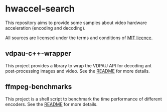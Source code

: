 # hwaccel-search
This repository aims to provide some samples about video hardware acceleration (encoding and decoding).

All sources are licensed under the terms and conditions of [MIT licence](https://spdx.org/licenses/MIT.html).

## vdpau-c++-wrapper
This project provides a library to wrap the VDPAU API for decoding ant post-processing images and video.
See the [README](vdpau-c++-wrapper) for more details.

## ffmpeg-benchmarks
This project is a shell script to benchmark the time performance of different encoders.
See the [README](ffmpeg-benchmarks) for more details.
